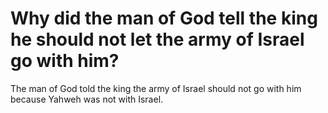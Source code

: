 # Why did the man of God tell the king he should not let the army of Israel go with him?

The man of God told the king the army of Israel should not go with him because Yahweh was not with Israel. 